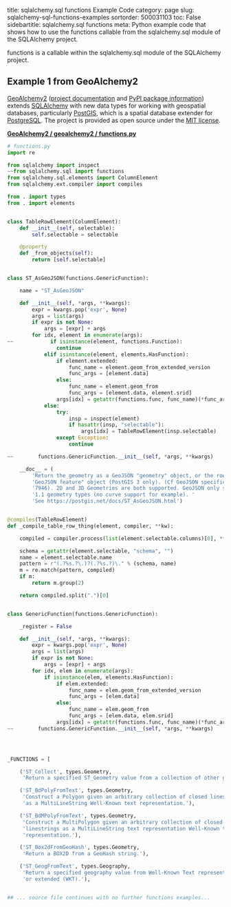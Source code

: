 title: sqlalchemy.sql functions Example Code
category: page
slug: sqlalchemy-sql-functions-examples
sortorder: 500031103
toc: False
sidebartitle: sqlalchemy.sql functions
meta: Python example code that shows how to use the functions callable from the sqlalchemy.sql module of the SQLAlchemy project.


functions is a callable within the sqlalchemy.sql module of the SQLAlchemy project.


## Example 1 from GeoAlchemy2
[GeoAlchemy2](https://github.com/geoalchemy/geoalchemy2)
([project documentation](https://geoalchemy-2.readthedocs.io/en/latest/)
and
[PyPI package information](https://pypi.org/project/GeoAlchemy2/))
extends [SQLAlchemy](/sqlalchemy.html) with new data types for working
with geospatial databases, particularly [PostGIS](http://postgis.net/),
which is a spatial database extender for [PostgreSQL](/postgresql.html).
The project is provided as open source under the
[MIT license](https://github.com/geoalchemy/geoalchemy2/blob/master/COPYING.rst).

[**GeoAlchemy2 / geoalchemy2 / functions.py**](https://github.com/geoalchemy/geoalchemy2/blob/master/geoalchemy2/./functions.py)

```python
# functions.py
import re

from sqlalchemy import inspect
~~from sqlalchemy.sql import functions
from sqlalchemy.sql.elements import ColumnElement
from sqlalchemy.ext.compiler import compiles

from . import types
from . import elements


class TableRowElement(ColumnElement):
    def __init__(self, selectable):
        self.selectable = selectable

    @property
    def _from_objects(self):
        return [self.selectable]


class ST_AsGeoJSON(functions.GenericFunction):

    name = "ST_AsGeoJSON"

    def __init__(self, *args, **kwargs):
        expr = kwargs.pop('expr', None)
        args = list(args)
        if expr is not None:
            args = [expr] + args
        for idx, element in enumerate(args):
~~            if isinstance(element, functions.Function):
                continue
            elif isinstance(element, elements.HasFunction):
                if element.extended:
                    func_name = element.geom_from_extended_version
                    func_args = [element.data]
                else:
                    func_name = element.geom_from
                    func_args = [element.data, element.srid]
                args[idx] = getattr(functions.func, func_name)(*func_args)
            else:
                try:
                    insp = inspect(element)
                    if hasattr(insp, "selectable"):
                        args[idx] = TableRowElement(insp.selectable)
                except Exception:
                    continue

~~        functions.GenericFunction.__init__(self, *args, **kwargs)

    __doc__ = (
        'Return the geometry as a GeoJSON "geometry" object, or the row as a '
        'GeoJSON feature" object (PostGIS 3 only). (Cf GeoJSON specifications RFC '
        '7946). 2D and 3D Geometries are both supported. GeoJSON only support SFS '
        '1.1 geometry types (no curve support for example). '
        'See https://postgis.net/docs/ST_AsGeoJSON.html')


@compiles(TableRowElement)
def _compile_table_row_thing(element, compiler, **kw):

    compiled = compiler.process(list(element.selectable.columns)[0], **kw)

    schema = getattr(element.selectable, "schema", "")
    name = element.selectable.name
    pattern = r"(.?%s.?\.)?(.?%s.?)\." % (schema, name)
    m = re.match(pattern, compiled)
    if m:
        return m.group(2)

    return compiled.split(".")[0]


class GenericFunction(functions.GenericFunction):

    _register = False

    def __init__(self, *args, **kwargs):
        expr = kwargs.pop('expr', None)
        args = list(args)
        if expr is not None:
            args = [expr] + args
        for idx, elem in enumerate(args):
            if isinstance(elem, elements.HasFunction):
                if elem.extended:
                    func_name = elem.geom_from_extended_version
                    func_args = [elem.data]
                else:
                    func_name = elem.geom_from
                    func_args = [elem.data, elem.srid]
                args[idx] = getattr(functions.func, func_name)(*func_args)
~~        functions.GenericFunction.__init__(self, *args, **kwargs)




_FUNCTIONS = [

    ('ST_Collect', types.Geometry,
     'Return a specified ST_Geometry value from a collection of other geometries.'),

    ('ST_BdPolyFromText', types.Geometry,
     'Construct a Polygon given an arbitrary collection of closed linestrings'
     'as a MultiLineString Well-Known text representation.'),

    ('ST_BdMPolyFromText', types.Geometry,
     'Construct a MultiPolygon given an arbitrary collection of closed '
     'linestrings as a MultiLineString text representation Well-Known text '
     'representation.'),

    ('ST_Box2dFromGeoHash', types.Geometry,
     'Return a BOX2D from a GeoHash string.'),

    ('ST_GeogFromText', types.Geography,
     'Return a specified geography value from Well-Known Text representation '
     'or extended (WKT).'),


## ... source file continues with no further functions examples...

```

